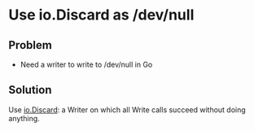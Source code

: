 # Use io.Discard as /dev/null

## Problem
* Need a writer to write to /dev/null in Go

## Solution
Use [io.Discard](https://pkg.go.dev/io#Writer): a Writer on which all Write calls succeed without doing anything.
